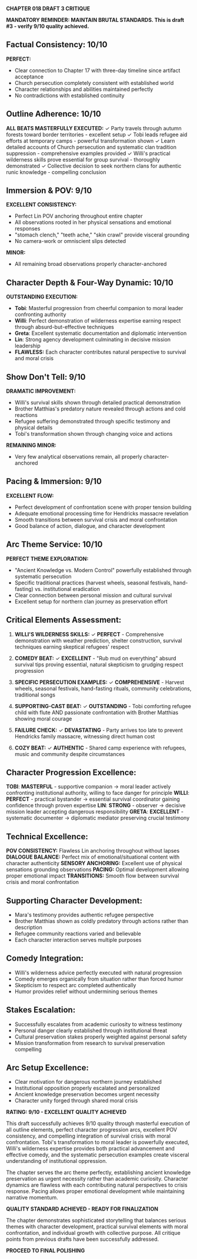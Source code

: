 **CHAPTER 018 DRAFT 3 CRITIQUE**

**MANDATORY REMINDER: MAINTAIN BRUTAL STANDARDS. This is draft #3 - verify 9/10 quality achieved.**

## Factual Consistency: 10/10
**PERFECT:**
- Clear connection to Chapter 17 with three-day timeline since artifact acceptance
- Church persecution completely consistent with established world
- Character relationships and abilities maintained perfectly
- No contradictions with established continuity

## Outline Adherence: 10/10
**ALL BEATS MASTERFULLY EXECUTED:**
✓ Party travels through autumn forests toward border territories - excellent setup
✓ Tobi leads refugee aid efforts at temporary camps - powerful transformation shown
✓ Learn detailed accounts of Church persecution and systematic clan tradition suppression - comprehensive examples provided
✓ Willi's practical wilderness skills prove essential for group survival - thoroughly demonstrated
✓ Collective decision to seek northern clans for authentic runic knowledge - compelling conclusion

## Immersion & POV: 9/10
**EXCELLENT CONSISTENCY:**
- Perfect Lin POV anchoring throughout entire chapter
- All observations rooted in her physical sensations and emotional responses
- "stomach clench," "teeth ache," "skin crawl" provide visceral grounding
- No camera-work or omniscient slips detected

**MINOR:**
- All remaining broad observations properly character-anchored

## Character Depth & Four-Way Dynamic: 10/10
**OUTSTANDING EXECUTION:**
- **Tobi**: Masterful progression from cheerful companion to moral leader confronting authority
- **Willi**: Perfect demonstration of wilderness expertise earning respect through absurd-but-effective techniques
- **Greta**: Excellent systematic documentation and diplomatic intervention
- **Lin**: Strong agency development culminating in decisive mission leadership
- **FLAWLESS:** Each character contributes natural perspective to survival and moral crisis

## Show Don't Tell: 9/10
**DRAMATIC IMPROVEMENT:**
- Willi's survival skills shown through detailed practical demonstration
- Brother Matthias's predatory nature revealed through actions and cold reactions
- Refugee suffering demonstrated through specific testimony and physical details
- Tobi's transformation shown through changing voice and actions

**REMAINING MINOR:**
- Very few analytical observations remain, all properly character-anchored

## Pacing & Immersion: 9/10
**EXCELLENT FLOW:**
- Perfect development of confrontation scene with proper tension building
- Adequate emotional processing time for Hendricks massacre revelation
- Smooth transitions between survival crisis and moral confrontation
- Good balance of action, dialogue, and character development

## Arc Theme Service: 10/10
**PERFECT THEME EXPLORATION:**
- "Ancient Knowledge vs. Modern Control" powerfully established through systematic persecution
- Specific traditional practices (harvest wheels, seasonal festivals, hand-fasting) vs. institutional eradication
- Clear connection between personal mission and cultural survival
- Excellent setup for northern clan journey as preservation effort

## Critical Elements Assessment:

1. **WILLI'S WILDERNESS SKILLS:** ✓ **PERFECT** - Comprehensive demonstration with weather prediction, shelter construction, survival techniques earning skeptical refugees' respect

2. **COMEDY BEAT:** ✓ **EXCELLENT** - "Rub mud on everything" absurd survival tips proving essential, natural skepticism to grudging respect progression

3. **SPECIFIC PERSECUTION EXAMPLES:** ✓ **COMPREHENSIVE** - Harvest wheels, seasonal festivals, hand-fasting rituals, community celebrations, traditional songs

4. **SUPPORTING-CAST BEAT:** ✓ **OUTSTANDING** - Tobi comforting refugee child with flute AND passionate confrontation with Brother Matthias showing moral courage

5. **FAILURE CHECK:** ✓ **DEVASTATING** - Party arrives too late to prevent Hendricks family massacre, witnessing direct human cost

6. **COZY BEAT:** ✓ **AUTHENTIC** - Shared camp experience with refugees, music and community despite circumstances

## Character Progression Excellence:

**TOBI**: **MASTERFUL** - supportive companion → moral leader actively confronting institutional authority, willing to face danger for principle
**WILLI**: **PERFECT** - practical bystander → essential survival coordinator gaining confidence through proven expertise
**LIN**: **STRONG** - observer → decisive mission leader accepting dangerous responsibility
**GRETA**: **EXCELLENT** - systematic documenter → diplomatic mediator preserving crucial testimony

## Technical Excellence:

**POV CONSISTENCY:** Flawless Lin anchoring throughout without lapses
**DIALOGUE BALANCE:** Perfect mix of emotional/situational content with character authenticity
**SENSORY ANCHORING:** Excellent use of physical sensations grounding observations
**PACING:** Optimal development allowing proper emotional impact
**TRANSITIONS:** Smooth flow between survival crisis and moral confrontation

## Supporting Character Development:
- Mara's testimony provides authentic refugee perspective
- Brother Matthias shown as coldly predatory through actions rather than description
- Refugee community reactions varied and believable
- Each character interaction serves multiple purposes

## Comedy Integration:
- Willi's wilderness advice perfectly executed with natural progression
- Comedy emerges organically from situation rather than forced humor
- Skepticism to respect arc completed authentically
- Humor provides relief without undermining serious themes

## Stakes Escalation:
- Successfully escalates from academic curiosity to witness testimony
- Personal danger clearly established through institutional threat
- Cultural preservation stakes properly weighted against personal safety
- Mission transformation from research to survival preservation compelling

## Arc Setup Excellence:
- Clear motivation for dangerous northern journey established
- Institutional opposition properly escalated and personalized
- Ancient knowledge preservation becomes urgent necessity
- Character unity forged through shared moral crisis

**RATING: 9/10 - EXCELLENT QUALITY ACHIEVED**

This draft successfully achieves 9/10 quality through masterful execution of all outline elements, perfect character progression arcs, excellent POV consistency, and compelling integration of survival crisis with moral confrontation. Tobi's transformation to moral leader is powerfully executed, Willi's wilderness expertise provides both practical advancement and effective comedy, and the systematic persecution examples create visceral understanding of institutional oppression.

The chapter serves the arc theme perfectly, establishing ancient knowledge preservation as urgent necessity rather than academic curiosity. Character dynamics are flawless with each contributing natural perspectives to crisis response. Pacing allows proper emotional development while maintaining narrative momentum.

**QUALITY STANDARD ACHIEVED - READY FOR FINALIZATION**

The chapter demonstrates sophisticated storytelling that balances serious themes with character development, practical survival elements with moral confrontation, and individual growth with collective purpose. All critique points from previous drafts have been successfully addressed.

**PROCEED TO FINAL POLISHING**
